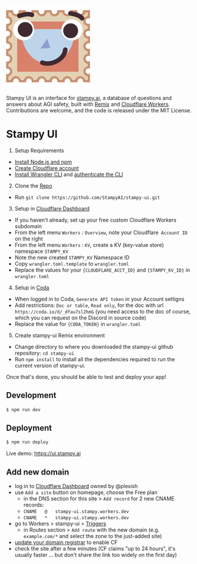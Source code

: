 ![Stampy!](https://github.com/StampyAI/StampyAIAssets/blob/main/profile/stampy-profile-228.png?raw=true)

Stampy UI is an interface for [stampy.ai](https://stampy.ai/read/Get_involved), a database of questions and answers about AGI safety, built with [Remix](https://remix.run/docs) and [Cloudflare Workers](https://developers.cloudflare.com/workers). Contributions are welcome, and the code is released under the MIT License.

# Stampy UI

1. Setup Requirements

- [Install Node.js and npm](https://docs.npmjs.com/downloading-and-installing-node-js-and-npm)
- [Create Cloudflare account](https://dash.cloudflare.com/sign-up)
- [Install Wrangler CLI](https://developers.cloudflare.com/workers/cli-wrangler/install-update)
  and [authenticate the CLI](https://developers.cloudflare.com/workers/cli-wrangler/authentication)

2. Clone the [Repo](https://github.com/StampyAI/stampy-ui)

- Run `git clone https://github.com/StampyAI/stampy-ui.git`

3. Setup in [Cloudflare Dashboard](https://dash.cloudflare.com/)

- If you haven't already, set up your free custom Cloudflare Workers subdomain
- From the left menu `Workers` : `Overview`, note your Cloudflare` Account ID` on the right
- From the left menu `Workers` : `KV`, create a KV (key-value store) namespace `STAMPY_KV`
- Note the new created `STAMPY_KV` Namespace ID
- Copy `wrangler.toml.template` to `wrangler.toml`
- Replace the values for your `{CLOUDFLARE_ACCT_ID}` and `{STAMPY_KV_ID}` in `wrangler.toml`

4. Setup in [Coda](https://coda.io/account)

- When logged in to Coda, `Generate API token` in your Account settigns
- Add restrictions: `Doc or table`, `Read only`, for the doc with url `https://coda.io/d/_dfau7sl2hmG`
  (you need access to the doc of course, which you can request on the Discord in source code)
- Replace the value for `{CODA_TOKEN}` in `wrangler.toml`

5. Create stampy-ui Remix environment

- Change directory to where you downloaded the stampy-ui github repository: `cd stampy-ui`
- Run `npm install` to install all the dependencies required to run the current version of stampy-ui.

Once that's done, you should be able to test and deploy your app!

## Development

```sh
$ npm run dev
```

## Deployment

```sh
$ npm run deploy
```

Live demo: https://ui.stampy.ai

## Add new domain
* log in to [Cloudflare Dashboard](https://dash.cloudflare.com/) owned by @plexish
* use `Add a site` button on homepage, choose the Free plan
   * in the DNS section for this site > `Add record` for 2 new CNAME records:
   * `CNAME   @   stampy-ui.stampy.workers.dev`
   * `CNAME   *   stampy-ui.stampy.workers.dev`
* go to Workers > stampy-ui > [Triggers](https://dash.cloudflare.com/841738ad455064a5846675cc41124c85/workers/services/view/stampy-ui/production/triggers)
   * in Routes section > `Add route` with the new domain (e.g. `example.com/*` and select the zone to the just-added site)
* [update your domain registrar](https://developers.cloudflare.com/fundamentals/get-started/setup/add-site/#update-your-registrar) to enable CF
* check the site after a few minutes (CF claims "up to 24 hours", it's usually faster ... but don't share the link too widely on the first day)
